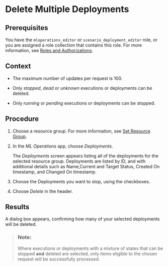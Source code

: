 <!-- loio148dc64d7f4c405d863320cf5d5acf7d -->

# Delete Multiple Deployments



<a name="loio148dc64d7f4c405d863320cf5d5acf7d__prereq_u4j_sld_nwb"/>

## Prerequisites

You have the `mloperations_editor` or `scenario_deployment_editor` role, or you are assigned a role collection that contains this role. For more information, see [Roles and Authorizations](https://help.sap.com/docs/ai-launchpad/sap-ai-launchpad/roles-and-authorizations).



<a name="loio148dc64d7f4c405d863320cf5d5acf7d__context_ds2_snd_nwb"/>

## Context

-   The maximum number of updates per request is 100.

-   Only *stopped*, *dead* or *unknown* executions or deployments can be deleted.

-   Only *running* or *pending* executions or deployments can be stopped.




<a name="loio148dc64d7f4c405d863320cf5d5acf7d__steps_adc_fsb_wxb"/>

## Procedure

1.  Choose a resource group. For more information, see [Set Resource Group](https://help.sap.com/docs/AI_LAUNCHPAD/92d77f26188e4582897b9106b9cb72e0/0c077289f29d4147921fb07ab0f68b7f.html).

2.  In the *ML Operations* app, choose *Deployments*.

    The *Deployments* screen appears listing all of the deployments for the selected resource group. Deployments are listed by ID, and with additional details such as Name,Current and Target Status, Created On timestamp, and Changed On timestamp.

3.  Choose the Deployments you want to stop, using the checkboxes.

4.  Choose *Delete* in the header.




<a name="loio148dc64d7f4c405d863320cf5d5acf7d__result_at3_fsb_wxb"/>

## Results

A dialog box appears, confirming how many of your selected deployments will be deleted.

> ### Note:  
> Where executions or deployments with a mixture of states that can be stopped **and** deleted are selected, only items eligible to the chosen request will be successfully processed.

